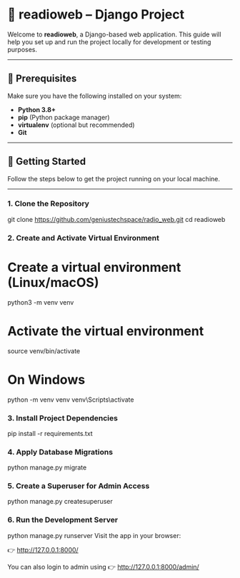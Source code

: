 # 📡 readioweb – Django Project

Welcome to **readioweb**, a Django-based web application. This guide will help you set up and run the project locally for development or testing purposes.

---

## 🔧 Prerequisites

Make sure you have the following installed on your system:

- **Python 3.8+**
- **pip** (Python package manager)
- **virtualenv** (optional but recommended)
- **Git**

---

## 🚀 Getting Started

Follow the steps below to get the project running on your local machine.

---

### 1. Clone the Repository


git clone https://github.com/geniustechspace/radio_web.git
cd readioweb

### 2. Create and Activate Virtual Environment

# Create a virtual environment (Linux/macOS)
python3 -m venv venv

# Activate the virtual environment
source venv/bin/activate

# On Windows
python -m venv venv
venv\Scripts\activate


### 3. Install Project Dependencies
pip install -r requirements.txt

### 4. Apply Database Migrations
python manage.py migrate

### 5. Create a Superuser for Admin Access
python manage.py createsuperuser


### 6. Run the Development Server
python manage.py runserver
Visit the app in your browser:

👉 http://127.0.0.1:8000/

You can also login to admin using
👉 http://127.0.0.1:8000/admin/


```bash